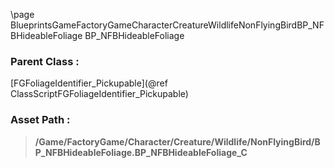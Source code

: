 \page BlueprintsGameFactoryGameCharacterCreatureWildlifeNonFlyingBirdBP_NFBHideableFoliage BP_NFBHideableFoliage
### Parent Class :
[FGFoliageIdentifier_Pickupable](@ref ClassScriptFGFoliageIdentifier_Pickupable)
### Asset Path :
<b><blockquote>/Game/FactoryGame/Character/Creature/Wildlife/NonFlyingBird/BP_NFBHideableFoliage.BP_NFBHideableFoliage_C</blockquote></b>
